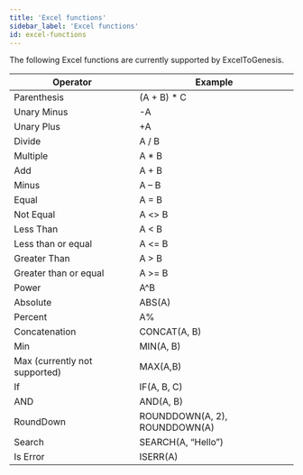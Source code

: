 ```yaml
---
title: 'Excel functions'
sidebar_label: 'Excel functions'
id: excel-functions
---
```


The following Excel functions are currently supported by ExcelToGenesis.

| Operator | Example |
| -------- | --------- |
| Parenthesis | (A + B) * C |
| Unary Minus | -A |
| Unary Plus | +A |
| Divide | A / B |
| Multiple | A * B |
| Add | A + B |
| Minus | A – B |
| Equal | A = B |
| Not Equal | A <\> B |
| Less Than | A < B |
| Less than or equal | A <= B |
| Greater Than | A > B |
| Greater than or equal | A >= B |
| Power | A^B |
| Absolute | ABS(A) |
| Percent | A% |
| Concatenation | CONCAT(A, B) |
| Min | MIN(A, B) |
| Max (currently not supported) | MAX(A,B) |
| If | IF(A, B, C) |
| AND | AND(A, B) |
| RoundDown | ROUNDDOWN(A, 2), ROUNDDOWN(A) |
| Search | SEARCH(A, “Hello”) |
| Is Error | ISERR(A) |